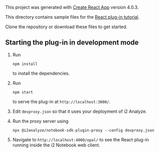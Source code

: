 This project was generated with [Create React App](https://reactjs.org/docs/create-a-new-react-app.html) version 4.0.3.

This directory contains sample files for the [React plug-in tutorial](https://i2group.github.io/notebook-sdk/guide/tutorials/react-plugin.html).

Clone the repository or download these files to get started.

## Starting the plug-in in development mode

1. Run

   ```
   npm install
   ```

   to install the dependencies.

1. Run

   ```
   npm start
   ```

   to serve the plug-in at `http://localhost:3000/`.

1. Edit `devproxy.json` so that it uses your deployment of i2 Analyze.

1. Run the proxy server using

   ```
   npx @i2analyze/notebook-sdk-plugin-proxy --config devproxy.json
   ```

1. Navigate to `http://localhost:4000/opal/` to see the React plug-in running inside the i2 Notebook web client.
